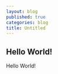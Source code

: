```yaml
---
layout: blog
published: true
categories: blog
title: Untitled
---
```


## Hello World!

Hello World!